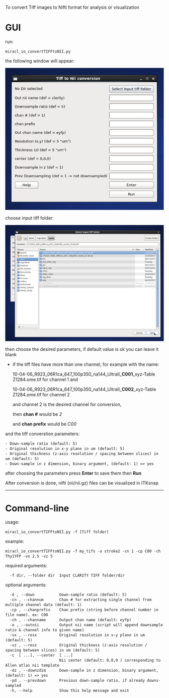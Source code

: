 To convert Tiff images to Nifti format for analysis or visualization

# GUI

run:

    miracl_io_convertTIFFtoNII.py

the following window will appear:

![conv gui](tiff_to_nii1.png)

choose input tiff folder:

![in folder](tiff_to_nii2.png)

then choose the desired parameters, if default value is ok you can leave it blank


* if the tiff files have more than one channel, for example with the name:

    10-04-06_R923_06R1ca_647_100p350_na144_UltraII_**C001**_xyz-Table Z1284.ome.tif for channel 1 and

    10-04-06_R923_06R1ca_647_100p350_na144_UltraII_**C002**_xyz-Table Z1284.ome.tif for channel 2

    and channel 2 is the desired channel for conversion,

    then **chan #** would be _2_

    and **chan prefix** would be _C00_

and the tiff converstion parameters:

    - Down-sample ratio (default: 5)
    - Original resolution in x-y plane in um (default: 5)
    - Original thickness (z-axis resolution / spacing between slices) in um (default: 5)
    - Down-sample in z dimension, binary argument, (default: 1) => yes

after choosing the parameters press **Enter** to save them then **Run**

After conversion is done, nifti (nii/nii.gz) files can be visualized in ITKsnap

----


# Command-line

usage:

    miracl_io_convertTIFFtoNII.py -f [Tiff folder]

example:

    miracl_io_convertTIFFtoNII.py -f my_tifs -o stroke2 -cn 1 -cp C00 -ch Thy1YFP -vx 2.5 -vz 5

required arguments:

      -f dir, --folder dir  Input CLARITY TIFF folder/dir

optional arguments:

      -d , --down           Down-sample ratio (default: 5)
      -cn , --channum       Chan # for extracting single channel from multiple channel data (default: 1)
      -cp , --chanprefix    Chan prefix (string before channel number in file name). ex: C00
      -ch , --channame      Output chan name (default: eyfp)
      -o , --outnii         Output nii name (script will append downsample ratio & channel info to given name)
      -vx , --resx          Original resolution in x-y plane in um (default: 5)
      -vz , --resz          Original thickness (z-axis resolution / spacing between slices) in um (default: 5)
      -c  [ ...], --center  [ ...]
                            Nii center (default: 0,0,0 ) corresponding to Allen atlas nii template
      -dz , --downzdim      Down-sample in z dimension, binary argument, (default: 1) => yes
      -pd , --prevdown      Previous down-sample ratio, if already downs-sampled
      -h, --help            Show this help message and exit